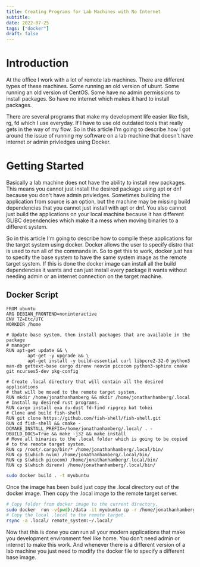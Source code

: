 ```yaml
---
title: Creating Programs for Lab Machines with No Internet
subtitle:
date: 2022-07-25
tags: ["docker"]
draft: false
---
```


# Introduction
At the office I work with a lot of remote lab machines.  There are different types of these machines.  Some running an old version of ubunt.  Some running an old version of CentOS.  Some have no admin permissions to install packages.  So have no internet which makes it hard to install packages.

There are several programs that make my development life easier like fish, rg, fd which I use everyday.  If I have to use old outdated tools that really gets in the way of my flow.  So in this article I'm going to describe how I got around the issue of running my software on a lab machine that doesn't have internet or admin privledges using Docker.

# Getting Started
Basically a lab machine does not have the ability to install new packages.  This means you cannot just install the desired package using apt or dnf because you don't have admin privledges.  Sometimes building the application from source is an option, but the machine may be missing build dependencies that you cannot just install with apt or dnf.
You also cannot just build the applications on your local machine because it has different GLIBC dependencies which make it a mess when moving binaries to a different system.

So in this article I'm going to describe how to compile these applications for the target system using docker.  Docker allows the user to specify distro that is used to run all of the commands in.  So to get this to work, docker just has to specify the base system to have the same system image as the remote target system.  If this is done the docker image can install all the build dependencies it wants and can just install every package it wants without needing admin or an internet connection on the target machine.

## Docker Script


```docker
FROM ubuntu
ARG DEBIAN_FRONTEND=noninteractive
ENV TZ=Etc/UTC
WORKDIR /home

# Update base system, then install packages that are available in the package
# manager
RUN apt-get update && \
        apt-get -y upgrade && \
        apt-get install -y build-essential curl libpcre2-32-0 python3 man-db gettext-base cargo direnv neovim picocom python3-sphinx cmake git ncurses5-dev pkg-config

# Create .local directory that will contain all the desired applications
# that will be moved to the remote target system.
RUN mkdir /home/jonathanhamberg && mkdir /home/jonathanhamberg/.local
# Install my desired rust programs.
RUN cargo install exa du-dust fd-find ripgrep bat tokei
# Clone and build fish-shell
RUN git clone https://github.com/fish-shell/fish-shell.git
RUN cd fish-shell && cmake -DCMAKE_INSTALL_PREFIX=/home/jonathanhamberg/.local/ . -DBUILD_DOCS=True && make -j32 && make install
# Move all binaries to the .local folder which is going to be copied
# to the remote target system.
RUN cp /root/.cargo/bin/* /home/jonathanhamberg/.local/bin/
RUN cp $(which nvim) /home/jonathanhamberg/.local/bin/
RUN cp $(which picocom) /home/jonathanhamberg/.local/bin/
RUN cp $(which direnv) /home/jonathanhamberg/.local/bin/
```

```sh
sudo docker build . -t myubuntu
```
Once the image has been build just copy the .local directory out of the docker image.
Then copy the .local image to the remote target server.
```sh
# Copy folder from docker image to the current directory.
sudo docker  run -v(pwd):/data -it myubuntu cp -r /home/jonathanhamberg/.local/ /data/.local/
# Copy the local .local to the remote target.
rsync -a .local/ remote_system:~/.local/
```

Now that this is done you can run all your modern applications that make you development environment feel like home.  You don't need admin or internet to make this work.  And whenever there is a different version of a lab machine you just need to modify the docker file to specify a different base image.
